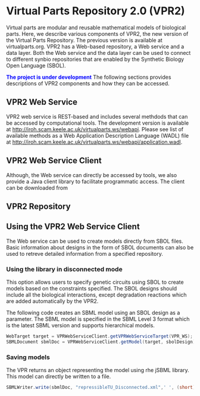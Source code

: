 # Virtual Parts Repository 2.0 (VPR2)
Virtual parts are modular and reusable mathematical models of biological parts.
Here, we describe various components of VPR2, the new version of the Virtual Parts Repository. The previous version is available at virtualparts.org. VPR2 has a Web-based repository, a Web service and a data layer. Both the Web service and the data layer can be used to connect to different synbio repositories that are enabled by the Synthetic Biology Open Language (SBOL).

<span style="color:blue">**The project is under development**</span> The following sections provides descriptions of VPR2 components and how they can be accessed.

## VPR2 Web Service
VPR2 web service is REST-based and includes several methdods that can be accessed by computational tools. The development version is available at http://iroh.scam.keele.ac.uk/virtualparts.ws/webapi. Please see list of available methods as a Web Application Description Language (WADL) file at http://iroh.scam.keele.ac.uk/virtualparts.ws/webapi/application.wadl.

## VPR2 Web Service Client
Although, the Web service can directly be accessed by tools, we also provide a Java client library to facilitate programmatic access. The client can be downloaded from 

## VPR2 Repository

## Using the VPR2 Web Service Client
The Web service can be used to create models directly from SBOL files. Basic information about designs in the form of SBOL documents can also be used to retreve detailed information from a specified repository.

### Using the library in disconnected mode
This option allows users to specify genetic circuits using SBOL to create models based on the constraints specified. The SBOL designs should include all the biological interactions, except degradation reactions which are added automatically by the VPR2.

The following code creates an SBML model using an SBOL design as a parameter. The SBML model is specified in the SBML Level 3 format which is the latest SBML version and supports hierarchical models.

```java
WebTarget target = VPRWebServiceClient.getVPRWebServiceTarget(VPR_WS);
SBMLDocument sbmlDoc = VPRWebServiceClient.getModel(target, sbolDesign);
```
### Saving models
The VPR returns an object representing the model using rhe jSBML library. This model can directly be written to a file.
```java
SBMLWriter.write(sbmlDoc, "repressibleTU_Disconnected.xml",' ', (short) 2); 
```
  



